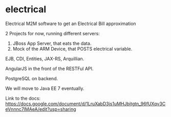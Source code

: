 electrical
==========

Electrical M2M software to get an Electrical Bill approximation


2 Projects for now, running different servers:

1. JBoss App Server, that eats the data.
2. Mock of the ARM Device, that POSTS electrical variable.


EJB, CDI, Entities, JAX-RS, Arquillian. 

AngularJS in the front of the RESTFul API.

PostgreSQL on backend.

We will move to Java EE 7 eventually.


Link to the docs:
https://docs.google.com/document/d/1LruXabD3js1uMHJbjtgtn_96fUXqv3CeVnnnc7lMAeA/edit?usp=sharing

